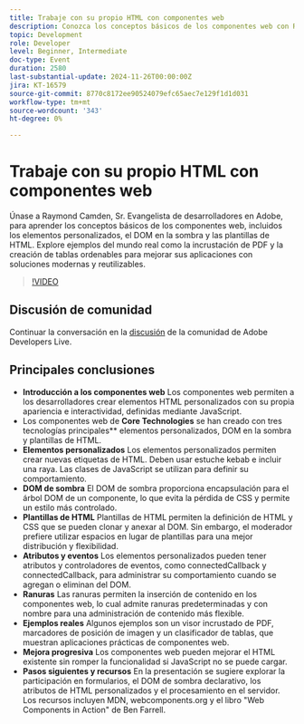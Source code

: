 ```yaml
---
title: Trabaje con su propio HTML con componentes web
description: Conozca los conceptos básicos de los componentes web con Raymond Camden, Sr. Developer Evangelist en el Adobe, incluidos elementos personalizados, DOM en la sombra y plantillas de HTML, con ejemplos prácticos como incrustar PDF y crear tablas ordenables para mejorar las aplicaciones.
topic: Development
role: Developer
level: Beginner, Intermediate
doc-type: Event
duration: 2580
last-substantial-update: 2024-11-26T00:00:00Z
jira: KT-16579
source-git-commit: 8770c8172ee90524079efc65aec7e129f1d1d031
workflow-type: tm+mt
source-wordcount: '343'
ht-degree: 0%

---
```



# Trabaje con su propio HTML con componentes web

Únase a Raymond Camden, Sr. Evangelista de desarrolladores en Adobe, para aprender los conceptos básicos de los componentes web, incluidos los elementos personalizados, el DOM en la sombra y las plantillas de HTML. Explore ejemplos del mundo real como la incrustación de PDF y la creación de tablas ordenables para mejorar sus aplicaciones con soluciones modernas y reutilizables.

>[!VIDEO](https://video.tv.adobe.com/v/3440406/?learn=on&enablevpops)

## Discusión de comunidad

Continuar la conversación en la [discusión](https://adobe.ly/48PRE63) de la comunidad de Adobe Developers Live.

## Principales conclusiones

* **Introducción a los componentes web** Los componentes web permiten a los desarrolladores crear elementos HTML personalizados con su propia apariencia e interactividad, definidas mediante JavaScript.
* Los componentes web de **Core Technologies** se han creado con tres tecnologías principales** elementos personalizados, DOM en la sombra y plantillas de HTML.
* **Elementos personalizados** Los elementos personalizados permiten crear nuevas etiquetas de HTML. Deben usar estuche kebab e incluir una raya. Las clases de JavaScript se utilizan para definir su comportamiento.
* **DOM de sombra** El DOM de sombra proporciona encapsulación para el árbol DOM de un componente, lo que evita la pérdida de CSS y permite un estilo más controlado.
* **Plantillas de HTML** Plantillas de HTML permiten la definición de HTML y CSS que se pueden clonar y anexar al DOM. Sin embargo, el moderador prefiere utilizar espacios en lugar de plantillas para una mejor distribución y flexibilidad.
* **Atributos y eventos** Los elementos personalizados pueden tener atributos y controladores de eventos, como connectedCallback y connectedCallback, para administrar su comportamiento cuando se agregan o eliminan del DOM.
* **Ranuras** Las ranuras permiten la inserción de contenido en los componentes web, lo cual admite ranuras predeterminadas y con nombre para una administración de contenido más flexible.
* **Ejemplos reales** Algunos ejemplos son un visor incrustado de PDF, marcadores de posición de imagen y un clasificador de tablas, que muestran aplicaciones prácticas de componentes web.
* **Mejora progresiva** Los componentes web pueden mejorar el HTML existente sin romper la funcionalidad si JavaScript no se puede cargar.
* **Pasos siguientes y recursos** En la presentación se sugiere explorar la participación en formularios, el DOM de sombra declarativo, los atributos de HTML personalizados y el procesamiento en el servidor. Los recursos incluyen MDN, webcomponents.org y el libro &quot;Web Components in Action&quot; de Ben Farrell.